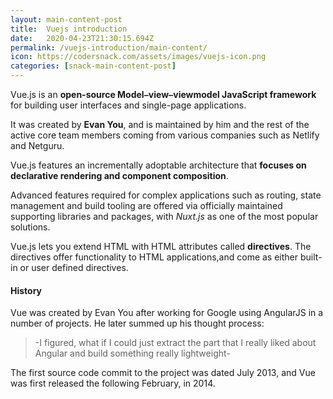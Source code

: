 ```yaml
---
layout: main-content-post
title:  Vuejs introduction
date:   2020-04-23T21:30:15.694Z
permalink: /vuejs-introduction/main-content/
icon: https://codersnack.com/assets/images/vuejs-icon.png
categories: [snack-main-content-post]
---
```


Vue.js is an **open-source Model```–```view```–```viewmodel JavaScript framework** for building user interfaces and single-page applications.

It was created by **Evan You**, and is maintained by him and the rest of the active core team members coming from various companies such as Netlify and Netguru.

Vue.js features an incrementally adoptable architecture that **focuses on declarative rendering and component composition**. 

Advanced features required for complex applications such as routing, state management and build tooling are offered via officially maintained supporting libraries and packages, with *Nuxt.js* as one of the most popular solutions.

Vue.js lets you extend HTML with HTML attributes called **directives**. The directives offer functionality to HTML applications,and come as either built-in or user defined directives.

#### History
Vue was created by Evan You after working for Google using AngularJS in a number of projects. He later summed up his thought process: 
>-I figured, what if I could just extract the part that I really liked about Angular and build something really lightweight-

The first source code commit to the project was dated July 2013, and Vue was first released the following February, in 2014.